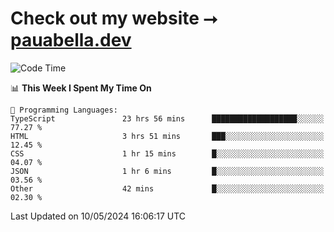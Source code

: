 # Check out my website ⭢ [pauabella.dev](https://pauabella.dev)

<!--START_SECTION:waka-->
![Code Time](http://img.shields.io/badge/Code%20Time-3%2C319%20hrs%2020%20mins-blue)

📊 **This Week I Spent My Time On** 

```text
💬 Programming Languages: 
TypeScript               23 hrs 56 mins      ███████████████████░░░░░░   77.27 % 
HTML                     3 hrs 51 mins       ███░░░░░░░░░░░░░░░░░░░░░░   12.45 % 
CSS                      1 hr 15 mins        █░░░░░░░░░░░░░░░░░░░░░░░░   04.07 % 
JSON                     1 hr 6 mins         █░░░░░░░░░░░░░░░░░░░░░░░░   03.56 % 
Other                    42 mins             █░░░░░░░░░░░░░░░░░░░░░░░░   02.30 % 
```


 Last Updated on 10/05/2024 16:06:17 UTC
<!--END_SECTION:waka-->

